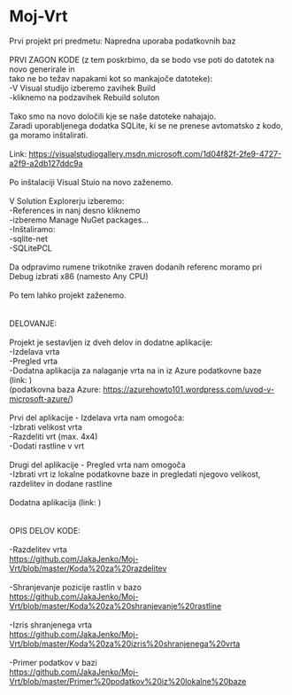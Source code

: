 # Moj-Vrt
Prvi projekt pri predmetu: Napredna uporaba podatkovnih baz
 <br/>
 <br/>
PRVI ZAGON KODE (z tem poskrbimo, da se bodo vse poti do datotek na novo generirale in <br/>
tako ne bo težav napakami kot so mankajoče datoteke): <br/>
-V Visual studijo izberemo zavihek Build <br/>
-kliknemo na podzavihek Rebuild soluton <br/>
 <br/>
Tako smo na novo določili kje se naše datoteke nahajajo. <br/>
Zaradi uporabljenega dodatka SQLite, ki se ne prenese avtomatsko z kodo, ga moramo inštalirati. <br/>
 <br/>
Link: https://visualstudiogallery.msdn.microsoft.com/1d04f82f-2fe9-4727-a2f9-a2db127ddc9a <br/>
 <br/>
Po inštalaciji Visual Stuio na novo zaženemo. <br/>
 <br/>
V Solution Explorerju izberemo: <br/>
-References in nanj desno kliknemo <br/>
-izberemo Manage NuGet packages... <br/>
-Inštaliramo: <br/>
	-sqlite-net <br/>
	-SQLitePCL <br/>
 <br/>
Da odpravimo rumene trikotnike zraven dodanih referenc moramo pri Debug izbrati x86 (namesto Any CPU) <br/>
 <br/>
Po tem lahko projekt zaženemo. <br/>
 <br/>
 <br/>
DELOVANJE: <br/>
 <br/>
Projekt je sestavljen iz dveh delov in dodatne aplikacije: <br/>
-Izdelava vrta <br/>
-Pregled vrta <br/>
-Dodatna aplikacija za nalaganje vrta na in iz Azure podatkovne baze <br/>
(link: ) <br/>
(podatkovna baza Azure: https://azurehowto101.wordpress.com/uvod-v-microsoft-azure/) <br/>
 <br/>
Prvi del aplikacije - Izdelava vrta nam omogoča: <br/>
-Izbrati velikost vrta <br/>
-Razdeliti vrt (max. 4x4) <br/>
-Dodati rastline v vrt <br/>
 <br/>
Drugi del aplikacije - Pregled vrta nam omogoča <br/>
-Izbrati vrt iz lokalne podatkovne baze in pregledati njegovo velikost, razdelitev in dodane rastline <br/>
 <br/>
Dodatna aplikacija (link: ) <br/>
 <br/>
 <br/>
OPIS DELOV KODE: <br/>
 <br/>
-Razdelitev vrta <br/>
https://github.com/JakaJenko/Moj-Vrt/blob/master/Koda%20za%20razdelitev <br/>
 <br/>
-Shranjevanje pozicije rastlin v bazo <br/>
 https://github.com/JakaJenko/Moj-Vrt/blob/master/Koda%20za%20shranjevanje%20rastline<br/>
 <br/>
-Izris shranjenega vrta <br/>
https://github.com/JakaJenko/Moj-Vrt/blob/master/Koda%20za%20izris%20shranjenega%20vrta <br/>
 <br/>
-Primer podatkov v bazi <br/>
https://github.com/JakaJenko/Moj-Vrt/blob/master/Primer%20podatkov%20iz%20lokalne%20baze
